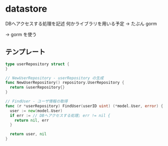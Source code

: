 # datastore

DBへアクセスする処理を記述
何かライブラリを用いる予定 -> たぶん gorm

-> gorm を使う

## テンプレート

```go
type userRepository struct {
}

// NewUserRepository - userRepository の生成
func NewUserRepository() repository.UserRepository {
  return &userRepository{}
}

// FindUser - ユーザ情報の取得
func (r *userRepository) FindUser(userID uint) (*model.User, error) {
  user := new(model.User)
  if err := // DBへアクセスする処理; err != nil {
    return nil, err
  }

  return user, nil
}
```